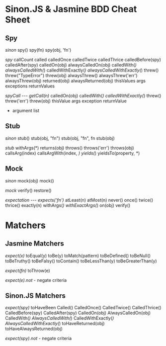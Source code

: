 Sinon.JS & Jasmine BDD Cheat Sheet
==================================

Spy
---

*sinon*
  spy()
  spy(fn)
  spy(obj, 'fn')

*spy*
  callCount
  called
  calledOnce
  calledTwice
  calledThrice
  calledBefore(spy)
  calledAfter(spy)
  calledOn(obj)
  alwaysCalledOn(obj)
  calledWith(*)
  alwaysCalledWith(*)
  calledWithExactly(*)
  alwaysCalledWithExactly(*)
  threw()
  threw("TypeError")
  threw(obj)
  alwaysThrew()
  alwaysThrew('err')
  alwaysThrew(obj)
  returned(obj)
  alwaysReturned(obj)
  thisValues
  args
  exceptions
  returnValues

*spyCall --- getCall(n)*
  calledOn(obj)
  calledWith(*)
  calledWithExactly(*)
  threw()
  threw('err')
  threw(obj)
  thisValue
  args
  exception
  returnValue


* argument list

Stub
----

*sinon*
  stub()
  stub(obj, "fn")
  stub(obj, "fn", fn
  stub(obj)

*stub*
  withArgs(*)
  returns(obj)
  throws()
  throws('err')
  throws(obj)
  callsArg(index)
  callsArgWith(index, *)
  yields(*)
  yieldsTo(property, *)

Mock
----

*sinon*
  mock(obj)
  mock()

*mock*
  verify()
  restore()
  
*expectation --- expects('fn')*
  atLeast(n)
  atMost(n)
  never()
  once()
  twice()
  thrice()
  exactly(n)
  withArgs(*)
  withExactArgs(*)
  on(obj)
  verify()

Matchers
========

Jasmine Matchers
----------------

*expect(x)*
  toEqual(y)
  toBe(y)
  toMatch(pattern)
  toBeDefined()
  toBeNull()
  toBeTruthy()
  toBeFalsy()
  toContain()
  toBeLessThan(y)
  toBeGreaterThan(y)

*expect(fn)*
  toThrow(e)

*expect(e).not* - negate criteria


Sinon.JS Matchers
-----------------

*expect(spy)*
  toHaveBeen
    Called()
    CalledOnce()
    CalledTwice()
    CalledThrice()
    CalledBefore(spy)
    CalledAfter(spy)
    CalledOn(obj)
    AlwaysCalledOn(obj)
    CalledWith(*)
    AlwaysCalledWith(*)
    CalledWithExactly(*)
    AlwaysCalledWithExactly(*)
  toHaveReturned(obj)
  toHaveAlwaysReturned(obj)

*expect(spy).not* - negate criteria